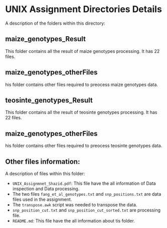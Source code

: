 # UNIX Assignment Directories Details
A description of the folders within this directory:

## maize_genotypes_Result
This folder contains all the result of maize genotypes processing. It has 22 files.

## maize_genotypes_otherFiles
his folder contains other files required to preocess maize genotypes data.

## teosinte_genotypes_Result
This folder contains all the result of teosinte genotypes processing. It has 22 files.

## maize_genotypes_otherFiles
his folder contains other files required to preocess teosinte genotypes data.

## Other files information: 
A description of files within this folder:
- `UNIX_Assignmnet_Shazid.pdf`: This file have the all information of Data inspection and Data processing.
- The two files `fang_et_al_genotypes.txt` and `snp_positions.txt` are data files used in the assignment.  
- The `transpose.awk` script was needed to transpose the data.
- `snp_position_cut.txt` and `snp_position_cut_sorted.txt` are processing file.
- `README.md`: This file have the all information about tis folder. 
